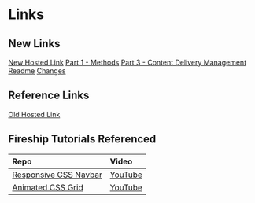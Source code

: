 # Links

## New Links
[New Hosted Link](https://cse134b-hw5-2d1d6.web.app/)
[Part 1 - Methods](https://cse134b-hw5-2d1d6.web.app/part-1/methodtest.html)
[Part 3 - Content Delivery Management](https://cse134b-hw5-2d1d6.web.app/#blog)
[Readme]()
[Changes]()

## Reference Links
[Old Hosted Link](https://cse134b-hw4-js-17bd2.web.app/)
## Fireship Tutorials Referenced

| Repo | Video |
| :--- | :--- |
| [Responsive CSS Navbar](https://github.com/fireship-io/222-responsive-icon-nav-css) | [YouTube](https://www.youtube.com/watch?v=biOMz4puGt8&list=PL0vfts4VzfNjfHKRKkMjm_xUXglH6HtL1&index=3) |
| [Animated CSS Grid](https://github.com/fireship-io/224-animated-css-grid) | [YouTube](https://www.youtube.com/watch?v=705XCEruZFs&list=PL0vfts4VzfNjfHKRKkMjm_xUXglH6HtL1&index=2)